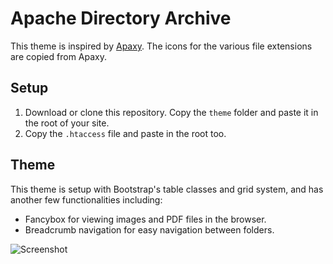 # Apache Directory Archive
This theme is inspired by [Apaxy](https://github.com/oupala/apaxy). The icons for the various file extensions are copied from Apaxy.

## Setup
1. Download or clone this repository. Copy the `theme` folder and paste it in the root of your site.
2. Copy the `.htaccess` file and paste in the root too.

## Theme
This theme is setup with Bootstrap's table classes and grid system, and has another few functionalities including:
* Fancybox for viewing images and PDF files in the browser.
* Breadcrumb navigation for easy navigation between folders.

![Screenshot](https://prnt.sc/igg3l5)